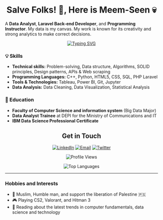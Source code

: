 <h1 align= "center"><b>Salve Folks! 👾, Here is <b>Meem-Seen</b> 💀</b></h1>
<!-- ![Profile Banner](path/to/your/banner/image) -->

<!-- ## About Me -->

A **Data Analyst**, **Laravel Back-end Developer**, and **Programming Instructor**. My data is my canvas.
My work is known for its creativity and strong analytics to make correct decisions.


<div align= "center">

[![Typing SVG](https://readme-typing-svg.demolab.com?font=Aref+Ruqaa&size=40&pause=1000&color=00F737&center=true&vCenter=true&width=435&height=55&lines=%D9%85%D9%80%D9%8A%D9%80%D9%85+%D8%B3%D9%8A%D9%80%D9%86)](https://git.io/typing-svg)

</div>

<!-- ### 🔭 Current Role
- **Google DSC Lead**
  - Leading a team of 15+ developers
  - Created 5+ full courses -->

### 💡 Skills
- **Technical skills:** Problem-solving, Data structure, Algorithms, SOLID principles, Design patterns, APIs & Web scraping
- **Programming Languages:** C++, Python, HTML5, CSS, SQL, PHP Laravel
- **Tools & Technologies:** Tableau, Power BI, Git, Jupyter
- **Data Analysis:** Data Cleaning, Data Visualization, Statistical Analysis

### 🌱 Education
- **Faculty of Computer Science and information system** (Big Data Major)
- **Data Analyst Trainee** at DEPI for the Ministry of Communications and IT
- **IBM Data Science Professional Certificate**
<!-- 
### 🏆 Achievements
- Conducted 30+ sessions to teach newcomers the fundamentals of programming and problem-solving
- Completed several freelance data analysis projects with actionable insights -->

<!-- ## Projects

### 📊 Freelance Data Analyst
- **Customer Churn Analysis for Telecom Company**
  - **Description:** Analyzed customer data to identify factors contributing to churn using Python and SQL. Created visualizations in Tableau.
  - **Achievements:** Reduced churn rate by 10% through targeted recommendations. -->
<div align= "center">

## Get in Touch

[![LinkedIn](https://img.shields.io/badge/LinkedIn-0077B5?style=for-the-badge&logo=linkedin&logoColor=white)](https://www.linkedin.com/in/meemseen)
[![Email](https://img.shields.io/badge/Email-D14836?style=for-the-badge&logo=gmail&logoColor=white)](mailto:mohamedselim.div@gmail.com)
[![Twitter](https://img.shields.io/badge/Twitter-1DA1F2?style=for-the-badge&logo=twitter&logoColor=white)](https://x.com/MoHaMeDASeliM9)
<!-- [![GitHub](https://img.shields.io/badge/GitHub-100000?style=for-the-badge&logo=github&logoColor=white)](https://github.com/Mohamedselim2)  -->
![Profile Views](https://komarev.com/ghpvc/?username=Mohamedselim2&color=brightgreen)


<!-- ![GitHub Stats](https://github-readme-stats.vercel.app/api?username=Mohamedselim2&show_icons=true&theme=radical)  -->

![Top Languages](https://github-readme-stats.vercel.app/api/top-langs/?username=Mohamedselim2&layout=compact&theme=radical)
</div>

---

### Hobbies and Interests
- 🕌 Muslim, Humble man, and support the liberation of Palestine 🇵🇸
- 🎮 Playing CS2, Valorant, and Hitman 3
- 📖 Reading about the latest trends in computer fundamentals, data science and technology
<!-- 
Thank you for visiting my profile! Feel free to reach out if you'd like to collaborate on a project or just want to chat about data science and development. -->



